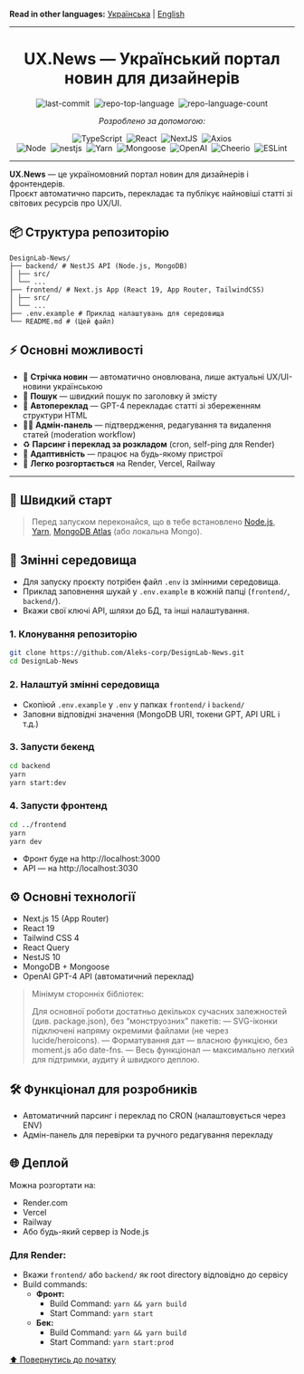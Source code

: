 **Read in other languages:** [Українська](README.md) | [English](README.en.md)

---

<div align="center" class="text-center"><h1>UX.News — Український портал новин для дизайнерів</h1><img alt="last-commit" src="https://img.shields.io/github/last-commit/Aleks-corp/DesignLab-News?style=flat&amp;logo=git&amp;logoColor=white&amp;color=0080ff" class="inline-block mx-1" style="margin: 0px 2px;">
<img alt="repo-top-language" src="https://img.shields.io/github/languages/top/Aleks-corp/DesignLab-News?style=flat&amp;color=0080ff" class="inline-block mx-1" style="margin: 0px 2px;">
<img alt="repo-language-count" src="https://img.shields.io/github/languages/count/Aleks-corp/DesignLab-News?style=flat&amp;color=0080ff" class="inline-block mx-1" style="margin: 0px 2px;">

<p><em>Розроблено за допомогою:</em></p>
<img alt="TypeScript" src="https://img.shields.io/badge/TypeScript-3178C6.svg?style=flat&amp;logo=TypeScript&amp;logoColor=white" class="inline-block mx-1" style="margin: 0px 2px;">
<img alt="React" src="https://img.shields.io/badge/React-61DAFB.svg?style=flat&amp;logo=React&amp;logoColor=black" class="inline-block mx-1" style="margin: 0px 2px;">
<img alt="NextJS" src="https://img.shields.io/badge/next.js-000000?style=flat&amp;logo=nextdotjs&amp;logoColor=white" class="inline-block mx-1" style="margin: 0px 2px;">
<img alt="Axios" src="https://img.shields.io/badge/Axios-5A29E4.svg?style=flat&amp;logo=Axios&amp;logoColor=white" class="inline-block mx-1" style="margin: 0px 2px;">
<br>
<img alt="Node" src="https://img.shields.io/badge/node.js-339933?style=flat&amp;logo=Node.js&amp;logoColor=white" class="inline-block mx-1" style="margin: 0px 2px;">
<img alt="nestjs" src="https://img.shields.io/badge/-NestJs-ea2845?style=flat&amp;logo=nestjs&amp;logoColor=white" class="inline-block mx-1" style="margin: 0px 2px;">
<img alt="Yarn" src="https://img.shields.io/badge/Yarn-2C8EBB.svg?style=flat&amp;logo=Yarn&amp;logoColor=white" class="inline-block mx-1" style="margin: 0px 2px;">
<img alt="Mongoose" src="https://img.shields.io/badge/Mongoose-F04D35.svg?style=flat&amp;logo=Mongoose&amp;logoColor=white" class="inline-block mx-1" style="margin: 0px 2px;">
<img alt="OpenAI" src="https://img.shields.io/badge/OpenAI-412991.svg?style=flat&amp;logo=OpenAI&amp;logoColor=white" class="inline-block mx-1" style="margin: 0px 2px;">
<img alt="Cheerio" src="https://img.shields.io/badge/Cheerio-E88C1F.svg?style=flat&amp;logo=Cheerio&amp;logoColor=white" class="inline-block mx-1" style="margin: 0px 2px;">
<img alt="ESLint" src="https://img.shields.io/badge/ESLint-4B32C3.svg?style=flat&amp;logo=ESLint&amp;logoColor=white" class="inline-block mx-1" style="margin: 0px 2px;">
</div>

---

**UX.News** — це україномовний портал новин для дизайнерів і фронтендерів.  
Проєкт автоматично парсить, перекладає та публікує найновіші статті зі світових ресурсів про UX/UI.

## 📦 Cтруктура репозиторію

```
DesignLab-News/
├── backend/ # NestJS API (Node.js, MongoDB)
│ ├── src/
│ └── ...
├── frontend/ # Next.js App (React 19, App Router, TailwindCSS)
│ ├── src/
│ └── ...
├── .env.example # Приклад налаштувань для середовища
└── README.md # (Цей файл)
```

## ⚡️ Основні можливості

- 📰 **Стрічка новин** — автоматично оновлювана, лише актуальні UX/UI-новини українською
- 🔎 **Пошук** — швидкий пошук по заголовку й змісту
- 💬 **Автопереклад** — GPT-4 перекладає статті зі збереженням структури HTML
- 👨‍💻 **Адмін-панель** — підтвердження, редагування та видалення статей (moderation workflow)
- ♻️ **Парсинг і переклад за розкладом** (cron, self-ping для Render)
- 📲 **Адаптивність** — працює на будь-якому пристрої
- 🚀 **Легко розгортається** на Render, Vercel, Railway

---

## 🚀 Швидкий старт

> Перед запуском переконайся, що в тебе встановлено [Node.js](https://nodejs.org/), [Yarn](https://yarnpkg.com/), [MongoDB Atlas](https://www.mongodb.com/cloud/atlas) (або локальна Mongo).

## 🌱 Змінні середовища

- Для запуску проєкту потрібен файл `.env` із змінними середовища.
- Приклад заповнення шукай у `.env.example` в кожній папці (`frontend/`, `backend/`).
- Вкажи свої ключі API, шляхи до БД, та інші налаштування.

### 1. Клонування репозиторію

```bash
git clone https://github.com/Aleks-corp/DesignLab-News.git
cd DesignLab-News
```

### 2. Налаштуй змінні середовища

- Скопіюй `.env.example` у `.env` у папках `frontend/` і `backend/`
- Заповни відповідні значення (MongoDB URI, токени GPT, API URL і т.д.)

### 3. Запусти бекенд

```bash
cd backend
yarn
yarn start:dev
```

### 4. Запусти фронтенд

```bash
cd ../frontend
yarn
yarn dev
```

- Фронт буде на http://localhost:3000
- API — на http://localhost:3030

## ⚙️ Основні технології

- Next.js 15 (App Router)
- React 19
- Tailwind CSS 4
- React Query
- NestJS 10
- MongoDB + Mongoose
- OpenAI GPT-4 API (автоматичний переклад)

> Мінімум сторонніх бібліотек:
>
> Для основної роботи достатньо декількох сучасних залежностей (див. package.json), без “монструозних” пакетів:
> — SVG-іконки підключені напряму окремими файлами (не через lucide/heroicons).
> — Форматування дат — власною функцією, без moment.js або date-fns.
> — Весь функціонал — максимально легкий для підтримки, аудиту й швидкого деплою.

## 🛠️ Функціонал для розробників

- Автоматичний парсинг і переклад по CRON (налаштовується через ENV)
- Адмін-панель для перевірки та ручного редагування перекладу

## 🌐 Деплой

Можна розгортати на:

- Render.com
- Vercel
- Railway
- Або будь-який сервер із Node.js

### Для Render:

- Вкажи `frontend/` або `backend/` як root directory відповідно до сервісу
- Build commands:
  - **Фронт:**
    - Build Command: `yarn && yarn build`
    - Start Command: `yarn start`
  - **Бек:**
    - Build Command: `yarn && yarn build`
    - Start Command: `yarn start:prod`

[⬆️ Повернутись до початку](#uxnews--український-портал-новин-для-дизайнерів)
